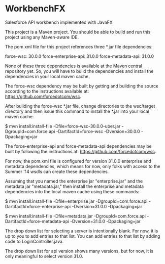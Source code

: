 WorkbenchFX
===========

Salesforce API workbench implemented with JavaFX

This project is a Maven project. You should be able to build and run this project using any Maven-aware IDE.

The pom.xml file for this project references three *.jar file dependencies:

force-wsc: 30.0.0
force-enterprise-api: 31.0.0
force-metadata-api: 31.0.0

None of these three dependencies is available at the Maven central repository yet. So, you will have to build the dependencies and install the dependencies in your local maven cache.


The force-wsc dependency may be built by getting and building the source according to the instructions available at: https://github.com/forcedotcom/wsc.

After building the force-wsc *.jar file, change directories to the wsc/target directory and then issue this command to install the *.jar into your local maven cache:

$ mvn install:install-file -Dfile=force-wsc-30.0.0-uber.jar -DgroupId=com.force.api -DartifactId=force-wsc -Dversion=30.0.0 -Dpackaging=jar



The force-enterprise-api and force-metadata-api dependencies may be built by following the instructions at: https://github.com/forcedotcom/wsc.

For now, the pom.xml file is configured for version 31.0.0 enterprise and metadata dependencies, which means for now, only folks with access to the Summer '14 wsdls can create these dependencies.

Assuming that you named the enterprise jar "enterprise.jar" and the metadata jar "metadata.jar," then install the enterprise and metadata dependencies into the local maven cache using these commands:

$ mvn install:install-file -Dfile=enterprise.jar -DgroupId=com.force.api -DartifactId=force-enterprise-api -Dversion=31.0.0 -Dpackaging=jar

$ mvn install:install-file -Dfile=metadata.jar -DgroupId=com.force.api -DartifactId=force-metadata-api -Dversion=31.0.0 -Dpackaging=jar 


The drop down list for selecting a server is intentionally blank. For now, it is up to you to add entries to that list. You can add entries to that list by adding code to LoginController.java.

The drop down list for api version shows many versions, but for now, it is only meaningful to select version 31.0.
